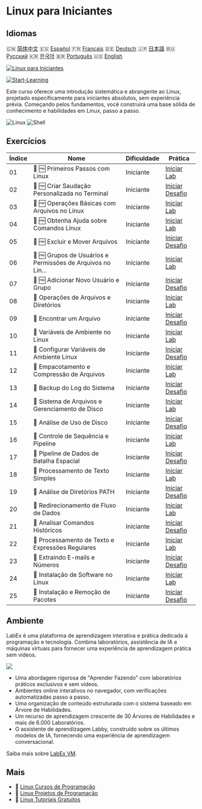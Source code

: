 # Linux para Iniciantes

## Idiomas

🇨🇳 [简体中文](README_zh.md) 🇪🇸 [Español](README_es.md) 🇫🇷 [Français](README_fr.md) 🇩🇪 [Deutsch](README_de.md) 🇯🇵 [日本語](README_ja.md) 🇷🇺 [Русский](README_ru.md) 🇰🇷 [한국어](README_ko.md) 🇧🇷 [Português](README_pt.md) 🇺🇸 [English](README.md) 

[![Linux para Iniciantes](https://cover-creator.labex.io/linux-for-noobs.png?lang=pt)](https://labex.io/pt/courses/linux-for-noobs)

[![Start-Learning](https://img.shields.io/badge/Start-Learning-whitesmoke?style=for-the-badge)](https://labex.io/pt/courses/linux-for-noobs)

Este curso oferece uma introdução sistemática e abrangente ao Linux, projetado especificamente para iniciantes absolutos, sem experiência prévia. Começando pelos fundamentos, você construirá uma base sólida de conhecimento e habilidades em Linux, passo a passo.

![Linux](https://img.shields.io/badge/Linux-whitesmoke?style=for-the-badge&logo=linux)
![Shell](https://img.shields.io/badge/Shell-whitesmoke?style=for-the-badge&logo=shell)


## Exercícios

|   Índice | Nome                                                        | Dificuldade   | Prática                                                                                                                        |
|----------|-------------------------------------------------------------|---------------|--------------------------------------------------------------------------------------------------------------------------------|
|       01 | 📖 🆓 Primeiros Passos com Linux                            | Iniciante     | <a target='_blank' href='https://labex.io/pt/tutorials/linux-getting-started-with-linux-446315'>Iniciar Lab</a>                |
|       02 | 🎯 🆓 Criar Saudação Personalizada no Terminal              | Iniciante     | <a target='_blank' href='https://labex.io/pt/tutorials/linux-create-personalized-terminal-greeting-446322'>Iniciar Desafio</a> |
|       03 | 📖 🆓 Operações Básicas com Arquivos no Linux               | Iniciante     | <a target='_blank' href='https://labex.io/pt/tutorials/linux-basic-file-operations-in-linux-18001'>Iniciar Lab</a>             |
|       04 | 📖 🆓 Obtenha Ajuda sobre Comandos Linux                    | Iniciante     | <a target='_blank' href='https://labex.io/pt/tutorials/linux-get-help-on-linux-commands-18000'>Iniciar Lab</a>                 |
|       05 | 🎯 🆓 Excluir e Mover Arquivos                              | Iniciante     | <a target='_blank' href='https://labex.io/pt/tutorials/linux-delete-and-move-files-7777'>Iniciar Desafio</a>                   |
|       06 | 📖 🆓 Grupos de Usuários e Permissões de Arquivos no Lin... | Iniciante     | <a target='_blank' href='https://labex.io/pt/tutorials/linux-linux-user-group-and-file-permissions-18002'>Iniciar Lab</a>      |
|       07 | 🎯 🆓 Adicionar Novo Usuário e Grupo                        | Iniciante     | <a target='_blank' href='https://labex.io/pt/tutorials/linux-add-new-user-and-group-17987'>Iniciar Desafio</a>                 |
|       08 | 📖  Operações de Arquivos e Diretórios                      | Iniciante     | <a target='_blank' href='https://labex.io/pt/tutorials/linux-file-and-directory-operations-17997'>Iniciar Lab</a>              |
|       09 | 🎯  Encontrar um Arquivo                                    | Iniciante     | <a target='_blank' href='https://labex.io/pt/tutorials/linux-find-a-file-17993'>Iniciar Desafio</a>                            |
|       10 | 📖  Variáveis de Ambiente no Linux                          | Iniciante     | <a target='_blank' href='https://labex.io/pt/tutorials/linux-environment-variables-in-linux-385274'>Iniciar Lab</a>            |
|       11 | 🎯  Configurar Variáveis de Ambiente Linux                  | Iniciante     | <a target='_blank' href='https://labex.io/pt/tutorials/linux-configure-linux-environment-variables-437861'>Iniciar Desafio</a> |
|       12 | 📖  Empacotamento e Compressão de Arquivos                  | Iniciante     | <a target='_blank' href='https://labex.io/pt/tutorials/linux-file-packaging-and-compression-385413'>Iniciar Lab</a>            |
|       13 | 🎯  Backup do Log do Sistema                                | Iniciante     | <a target='_blank' href='https://labex.io/pt/tutorials/linux-backup-system-log-17989'>Iniciar Desafio</a>                      |
|       14 | 📖  Sistema de Arquivos e Gerenciamento de Disco            | Iniciante     | <a target='_blank' href='https://labex.io/pt/tutorials/linux-file-system-and-disk-management-17999'>Iniciar Lab</a>            |
|       15 | 🎯  Análise de Uso de Disco                                 | Iniciante     | <a target='_blank' href='https://labex.io/pt/tutorials/linux-analyzing-disk-usage-7775'>Iniciar Desafio</a>                    |
|       16 | 📖  Controle de Sequência e Pipeline                        | Iniciante     | <a target='_blank' href='https://labex.io/pt/tutorials/linux-sequence-control-and-pipeline-17994'>Iniciar Lab</a>              |
|       17 | 🎯  Pipeline de Dados de Batalha Espacial                   | Iniciante     | <a target='_blank' href='https://labex.io/pt/tutorials/linux-space-battle-data-pipeline-385343'>Iniciar Desafio</a>            |
|       18 | 📖  Processamento de Texto Simples                          | Iniciante     | <a target='_blank' href='https://labex.io/pt/tutorials/linux-simple-text-processing-18004'>Iniciar Lab</a>                     |
|       19 | 🎯  Análise de Diretórios PATH                              | Iniciante     | <a target='_blank' href='https://labex.io/pt/tutorials/linux-analyzing-path-directories-385344'>Iniciar Desafio</a>            |
|       20 | 📖  Redirecionamento de Fluxo de Dados                      | Iniciante     | <a target='_blank' href='https://labex.io/pt/tutorials/linux-data-stream-redirection-17995'>Iniciar Lab</a>                    |
|       21 | 🎯  Analisar Comandos Históricos                            | Iniciante     | <a target='_blank' href='https://labex.io/pt/tutorials/linux-analyze-historical-commands-17988'>Iniciar Desafio</a>            |
|       22 | 📖  Processamento de Texto e Expressões Regulares           | Iniciante     | <a target='_blank' href='https://labex.io/pt/tutorials/linux-text-processing-and-regular-expressions-18003'>Iniciar Lab</a>    |
|       23 | 🎯  Extraindo E-mails e Números                             | Iniciante     | <a target='_blank' href='https://labex.io/pt/tutorials/linux-extracting-mails-and-numbers-17991'>Iniciar Desafio</a>           |
|       24 | 📖  Instalação de Software no Linux                         | Iniciante     | <a target='_blank' href='https://labex.io/pt/tutorials/linux-software-installation-on-linux-18005'>Iniciar Lab</a>             |
|       25 | 🎯  Instalação e Remoção de Pacotes                         | Iniciante     | <a target='_blank' href='https://labex.io/pt/tutorials/linux-installing-and-removing-packages-385380'>Iniciar Desafio</a>      |

## Ambiente

LabEx é uma plataforma de aprendizagem interativa e prática dedicada à programação e tecnologia. Combina laboratórios, assistência de IA e máquinas virtuais para fornecer uma experiência de aprendizagem prática sem vídeos.

![](https://tutorial-screenshot.getvm.io/images/vm-1725247253.png)

- Uma abordagem rigorosa de "Aprender Fazendo" com laboratórios práticos exclusivos e sem vídeos.
- Ambientes online interativos no navegador, com verificações automatizadas passo a passo.
- Uma organização de conteúdo estruturada com o sistema baseado em Árvore de Habilidades.
- Um recurso de aprendizagem crescente de 30 Árvores de Habilidades e mais de 6.000 Laboratórios.
- O assistente de aprendizagem Labby, construído sobre os últimos modelos de IA, fornecendo uma experiência de aprendizagem conversacional.

Saiba mais sobre [LabEx VM](https://support.labex.io/using-labex/virtual-machine).

## Mais

- 🔗 [Linux Cursos de Programação](https://github.com/labex-labs/awesome-programming-courses)
- 🔗 [Linux Projetos de Programação](https://github.com/labex-labs/awesome-programming-projects)
- 🔗 [Linux Tutoriais Gratuitos](https://github.com/labex-labs/linux-free-tutorials)

